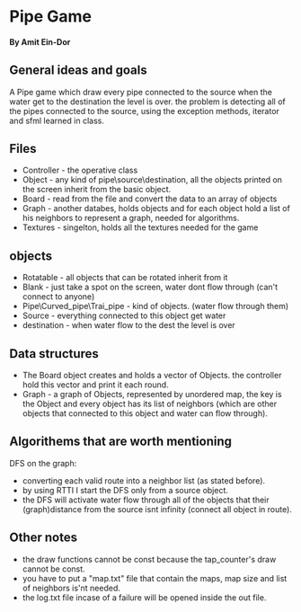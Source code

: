 <h1>Pipe Game</h1>
<h4>By Amit Ein-Dor</h4>

<h2>General ideas and goals</h2>
A Pipe game which draw every pipe connected to the source
when the water get to the destination the level is over.
the problem is detecting all of the pipes connected to the source,
using the exception methods, iterator and sfml learned in class.

<h2>Files</h2>
<ul>
	<li>Controller - the operative class</li>
	<li>Object - any kind of pipe\source\destination, all the objects printed on the screen inherit from the basic object.</li>
	<li>Board - read from the file and convert the data to an array of objects</li>
	<li>Graph - another databes, holds objects and for each object hold a list of his neighbors to represent a graph, needed for algorithms.</li>
	<li>Textures - singelton, holds all the textures needed for the game</li>
</ul>

<h2>objects</h2>
<ul>
	<li>Rotatable - all objects that can be rotated inherit from it</li>
	<li>Blank - just take a spot on the screen, water dont flow through (can't connect to anyone)</li>
	<li>Pipe\Curved_pipe\Trai_pipe - kind of objects. (water flow through them)</li>
	<li>Source - everything connected to this object get water</li>
	<li>destination - when water flow to the dest the level is over</li>
</ul>

<h2>Data structures</h2>
<ul>
	<li>The Board object creates and holds a vector of Objects. the controller hold this vector and print it each round.</li>
	<li>Graph - a graph of Objects, represented by unordered map, the key is the Object
and every object has its list of neighbors 
(which are other objects that connected to this object and water can flow through).
</li>
</ul>

<h2>Algorithems that are worth mentioning</h2>
<p>DFS on the graph:</p>
<ul>
	<li>converting each valid route into a neighbor list (as stated before).</li>
	<li>by using RTTI I start the DFS only from a source object.</li>
	<li>the DFS will activate water flow through all of the objects that their 
     (graph)distance from the source isnt infinity (connect all object in route).</li>
	</ul>

<h2>Other notes</h2>
<ul>
	<li>the draw functions cannot be const because the tap_counter's draw cannot be const.</li>
	<li>you have to put a "map.txt" file that contain the maps, map size and list of neighbors is'nt needed.</li>
	<li>the log.txt file incase of a failure will be opened inside the out file.</li>
</ul>
